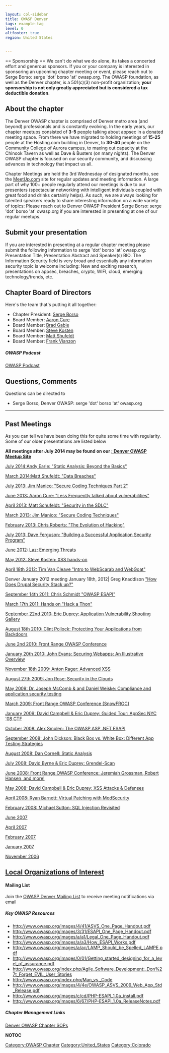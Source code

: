 ```yaml
---

layout: col-sidebar
title: OWASP Denver
tags: example-tag
level: 0
altfooter: true
region: United States


---
```

\== Sponsorship == We can't do what we do alone, its takes a concerted
effort and generous sponsors. If you or your company is interested in
sponsoring an upcoming chapter meeting or event, please reach out to
Serge Borso: serge 'dot' borso 'at' owasp.org. The OWASP foundation, as
well as the Denver chapter, is a 501(c)(3) non-profit organization;
**your sponsorship is not only greatly appreciated but is considered a
tax deductible donation**.

## About the chapter

The Denver OWASP chapter is comprised of Denver metro area (and beyond)
professionals and is constantly evolving. In the early years, our
chapter meetups consisted of <b>3-5</b> people talking about appsec in a
donated meeting space. From there we have migrated to holding meetings
of <b>15-25</b> people at the Hosting.com building in Denver, to
<b>30-40</b> people on the Community College of Aurora campus, to maxing
out capacity at the Chinook Tavern as well as Dave & Busters (on many
nights). The Denver OWASP chapter is focused on our security community,
and discussing advances in technology that impact us all.


Chapter Meetings are held the 3rd Wednesday of designated months, see
the [MeetUp.com](http://www.meetup.com/Denver-OWASP/) site for regular
updates and meeting information.
A large part of why 100+ people regularly attend our meetings is due to
our presenters (spectacular networking with intelligent individuals
coupled with great food and drinks certainly helps). As such, we are
always looking for talented speakers ready to share interesting
information on a wide variety of topics: Please reach out to Denver
OWASP President Serge Borso: serge 'dot' borso 'at' owasp.org if you are
interested in presenting at one of our regular meetups.

## Submit your presentation

If you are interested in presenting at a regular chapter meeting please
submit the following information to serge 'dot' borso 'at' owasp.org:
Presentation Title, Presentation Abstract and Speaker(s) BIO. The
Information Security field is very broad and essentially any information
security topic is welcome including: New and exciting research,
presentations on appsec, breaches, crypto, WIFI, cloud, emerging
technology/trends, etc.

## Chapter Board of Directors

Here's the team that's putting it all together:

  - Chapter President: [Serge
    Borso](https://www.linkedin.com/in/sergeborso)
  - Board Member: [Aaron Cure](https://www.linkedin.com/in/aaron-cure)
  - Board Member: [Brad Gable](https://www.linkedin.com/in/bradgable/)
  - Board Member: [Steve
    Kosten](https://www.linkedin.com/in/stevekosten)
  - Board Member: [Matt
    Shufeldt](https://www.linkedin.com/in/matt-shufeldt-283677)
  - Board Member: [Frank
    Vianzon](https://www.linkedin.com/in/frank-vianzon)

##### OWASP Podcast

[OWASP Podcast](http://www.owasp.org/index.php/OWASP_Podcast)

## Questions, Comments

Questions can be directed to

  - Serge Borso, Denver OWASP: serge 'dot' borso 'at' owasp.org

<hr />

## Past Meetings

As you can tell we have been doing this for quite some time with
regularity. Some of our older presentations are listed below

**All meetings after July 2014 may be found on our [: Denver OWASP
Meetup Site](http://www.meetup.com/Denver-OWASP/)**

[July 2014:Andy Earle: "Static Analysis: Beyond the
Basics"](July_2014:Andy_Earle:_"Static_Analysis:_Beyond_the_Basics" "wikilink")

[March 2014:Matt Shufeldt: "Data
Breaches"](March_2014:Matt_Shufeldt:_"Data_Breaches" "wikilink")

[July 2013: Jim Manico: "Secure Coding Techniques Part
2"](Denver_July_2013 "wikilink")

[June 2013: Aaron Cure: "Less Frequently talked about
vulnerabilities"](Denver_June_2013 "wikilink")

[April 2013: Matt Schufeldt: "Security in the
SDLC"](Denver_April_2013 "wikilink")

[March 2013: Jim Manico: "Secure Coding
Techniques"](Denver_March_2013 "wikilink")

[February 2013: Chris Roberts: "The Evolution of
Hacking"](Denver_February_2013 "wikilink")

[July 2013: Dave Ferguson: "Building a Successful Application Security
Program"](Denver_January_2013 "wikilink")

[June 2012: Laz: Emerging Threats](Denver_June_2012 "wikilink")

[May 2012: Steve Kosten: XSS
hands-on](Denver_May_2012_meeting "wikilink")

[April 18th 2012: Tim Van Cleave "Intro to WebScarab and
WebGoat"](Denver_April_2012_meeting "wikilink")

Denver January 2012 meeting January 18th, 2012| Greg Knaddison ["How
Does Drupal Security Stack
up?"](http://2011.badcamp.net/program/sessions/how-does-drupal-security-stack)

[September 14th 2011: Chris Schmidt "OWASP
ESAPI"](Denver_September_2011_meeting "wikilink")

[March 17th 2011: Hands on "Hack a
Thon"](Denver_March_2011_meeting "wikilink")

[September 22nd 2010: Eric Duprey: Application Vulnerability Shooting
Gallery](Denver_September_2010_meeting "wikilink")

[August 18th 2010: Clint Pollock: Protecting Your Applications from
Backdoors](Denver_August_2010_meeting "wikilink")

[June 2nd 2010: Front Range OWASP
Conference](Front_Range_OWASP_Conference_2010 "wikilink")

[January 20th 2010: John Evans: Securing Webapps: An Illustrative
Overview](Denver_January_2010_meeting "wikilink")

[November 18th 2009: Anton Rager: Advanced
XSS](Denver_November_2009_meeting "wikilink")

[August 27th 2009: Jon Rose: Security in the
Clouds](Denver_August_2009_meeting "wikilink")

[May 2009: Dr. Joseph McComb & and Daniel Weiske: Compliance and
application security testing](Denver_May_2009_meeting "wikilink")

[March 2009: Front Range OWASP Conference
(SnowFROC)](Front_Range_OWASP_Conference_2009 "wikilink")

[January 2009: David Campbell & Eric Duprey: Guided Tour: AppSec NYC '08
CTF](Denver_January_2009_meeting "wikilink")

[October 2008: Alex Smolen: The OWASP ASP .NET
ESAPI](Denver_October_2008_meeting "wikilink")

[September 2008: John Dickson: Black Box vs. White Box: Different App
Testing Strategies](Denver_September_2008_meeting "wikilink")

[August 2008: Dan Cornell: Static
Analysis](Denver_August_2008_meeting "wikilink")

[July 2008: David Byrne & Eric Duprey:
Grendel-Scan](Denver_July_2008_meeting "wikilink")

[June 2008: Front Range OWASP Conference: Jeremiah Grossman, Robert
Hansen, and more\!](Front_Range_OWASP_Conference "wikilink")

[May 2008: David Campbell & Eric Duprey: XSS Attacks &
Defenses](Denver_May_2008_meeting "wikilink")

[April 2008: Ryan Barnett: Virtual Patching with
ModSecurity](Denver_April_2008_meeting "wikilink")

[February 2008: Michael Sutton: SQL Injection
Revisited](Denver_February_2008_meeting "wikilink")

[June 2007](Denver_June_2007_meeting "wikilink")

[April 2007](Denver_April_2007_meeting "wikilink")

[February 2007](Denver_February_2007_meeting "wikilink")

[January 2007](Denver_January_2007_meeting "wikilink")

[November 2006](Denver_November_2006_meeting "wikilink")

## [Local Organizations of Interest](Related_Organizations "wikilink")

#### Mailing List

Join the [OWASP Denver Mailing
List](http://lists.owasp.org/mailman/listinfo/owasp-denver) to receive
meeting notifications via email

##### Key OWASP Resources

  - <http://www.owasp.org/images/4/41/ASVS_One_Page_Handout.pdf>
  - <http://www.owasp.org/images/3/31/ESAPI_One_Page_Handout.pdf>
  - <http://www.owasp.org/images/a/a1/Legal_One_Page_Handout.pdf>
  - <http://www.owasp.org/images/a/a3/How_ESAPI_Works.pdf>
  - <http://www.owasp.org/images/a/ac/LAMP_Should_be_Spelled_LAMPE.pdf>
  - <http://www.owasp.org/images/0/01/Getting_started_designing_for_a_level_of_assurance.pdf>
  - <http://www.owasp.org/index.php/Agile_Software_Development:_Don%27t_Forget_EVIL_User_Stories>
  - <http://www.owasp.org/index.php/Man_vs._Code>
  - <http://www.owasp.org/images/4/4e/OWASP_ASVS_2009_Web_App_Std_Release.pdf>
  - <http://www.owasp.org/images/c/cd/PHP-ESAPI_1.0a_install.pdf>
  - <http://www.owasp.org/images/6/67/PHP-ESAPI_1.0a_ReleaseNotes.pdf>

##### Chapter Management Links

[Denver OWASP Chapter SOPs](Chapter_SOPs "wikilink")

__NOTOC__ <headertabs />

[Category:OWASP Chapter](Category:OWASP_Chapter "wikilink")
[Category:United_States](Category:United_States "wikilink")
[Category:Colorado](Category:Colorado "wikilink")

